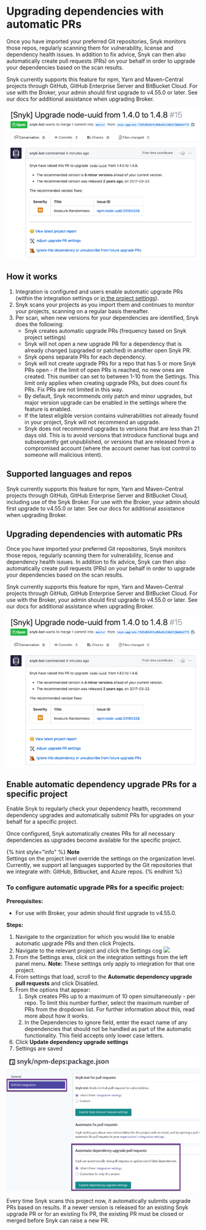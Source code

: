 # Upgrading dependencies with automatic PRs

Once you have imported your preferred Git repositories, Snyk monitors those repos, regularly scanning them for vulnerability, license and dependency health issues. In addition to fix advice, Snyk can then also automatically create pull requests (PRs) on your behalf in order to upgrade your dependencies based on the scan results.

Snyk currently supports this feature for npm, Yarn and Maven-Central projects through GitHub, GitHub Enterprise Server and BitBucket Cloud. For use with the Broker, your admin should first upgrade to v4.55.0 or later. See our docs for additional assistance when upgrading Broker.

![](<../../../.gitbook/assets/image (8) (2) (4) (4) (4) (6) (3) (1) (1) (1) (1) (1) (1) (1) (1) (17).png>)

## How it works

1. Integration is configured and users enable automatic upgrade PRs (within the integration settings or [in the project settings](upgrading-dependencies-with-automatic-prs.md)).
2. Snyk scans your projects as you import them and continues to monitor your projects, scanning on a regular basis thereafter.
3. Per scan, when new versions for your dependencies are identified, Snyk does the following:
   * Snyk creates automatic upgrade PRs (frequency based on Snyk project settings)
   * Snyk will not open a new upgrade PR for a dependency that is already changed (upgraded or patched) in another open Snyk PR.
   * Snyk opens separate PRs for each dependency.
   * Snyk will not create upgrade PRs for a repo that has 5 or more Snyk PRs open - if the limit of open PRs is reached, no new ones are created. This number can set to between 1-10 from the Settings. This limit only applies when creating upgrade PRs, but does count fix PRs. Fix PRs are not limited in this way.
   * By default, Snyk recommends only patch and minor upgrades, but major version upgrade can be enabled in the settings where the feature is enabled.
   * If the latest eligible version contains vulnerabilities not already found in your project, Snyk will not recommend an upgrade.
   * Snyk does not recommend upgrades to versions that are less than 21 days old. This is to avoid versions that introduce functional bugs and subsequently get unpublished, or versions that are released from a compromised account (where the account owner has lost control to someone will malicious intent).

## Supported languages and repos

Snyk currently supports this feature for npm, Yarn and Maven-Central projects through GitHub, GitHub Enterprise Server and BitBucket Cloud, including use of the Snyk Broker. For use with the Broker, your admin should first upgrade to v4.55.0 or later. See our docs for additional assistance when upgrading Broker.

## Upgrading dependencies with automatic PRs

Once you have imported your preferred Git repositories, Snyk monitors those repos, regularly scanning them for vulnerability, license and dependency health issues. In addition to fix advice, Snyk can then also automatically create pull requests (PRs) on your behalf in order to upgrade your dependencies based on the scan results.

Snyk currently supports this feature for npm, Yarn and Maven-Central projects through GitHub, GitHub Enterprise Server and BitBucket Cloud. For use with the Broker, your admin should first upgrade to v4.55.0 or later. See our docs for additional assistance when upgrading Broker.

![](<../../../.gitbook/assets/image (8) (2) (4) (4) (4) (6) (3) (1) (1) (1) (1) (1) (1) (1) (1) (15).png>)

## Enable automatic dependency upgrade PRs for a specific project

Enable Snyk to regularly check your dependency health, recommend dependency upgrades and automatically submit PRs for upgrades on your behalf for a specific project.

Once configured, Snyk automatically creates PRs for all necessary dependencies as upgrades become available for the specific project.

{% hint style="info" %}
**Note**\
Settings on the project level override the settings on the organization level. Currently, we support all languages supported by the Git repositories that we integrate with: GitHub, Bitbucket, and Azure repos.
{% endhint %}

### **To configure automatic upgrade PRs for a specific project:**

**Prerequisites:**

* For use with Broker, your admin should first upgrade to v4.55.0.

**Steps:**

1. Navigate to the organization for which you would like to enable automatic upgrade PRs and then click Projects.
2. Navigate to the relevant project and click the Settings cog ![](../../../.gitbook/assets/cog\_icon.png)
3. From the Settings area, click on the integration settings from the left panel menu. **Note:** These settings only apply to integration for that one project.
4. From settings that load, scroll to the **Automatic dependency upgrade pull requests** and click Disabled.
5. From the options that appear:
   1. Snyk creates PRs up to a maximum of 10 open simultaneously - per repo. To limit this number further, select the maximum number of PRs from the dropdown list. For further information about this, read more about how it works.
   2. In the Dependencies to ignore field, enter the exact name of any dependencies that should not be handled as part of the automatic functionality. This field accepts only lower case letters.
6. Click **Update dependency upgrade settings**
7. Settings are saved

![](<../../../.gitbook/assets/image (7).png>)

Every time Snyk scans this project now, it automatically submits upgrade PRs based on results. If a newer version is released for an existing Snyk upgrade PR or for an existing fix PR, the existing PR must be closed or merged before Snyk can raise a new PR.
